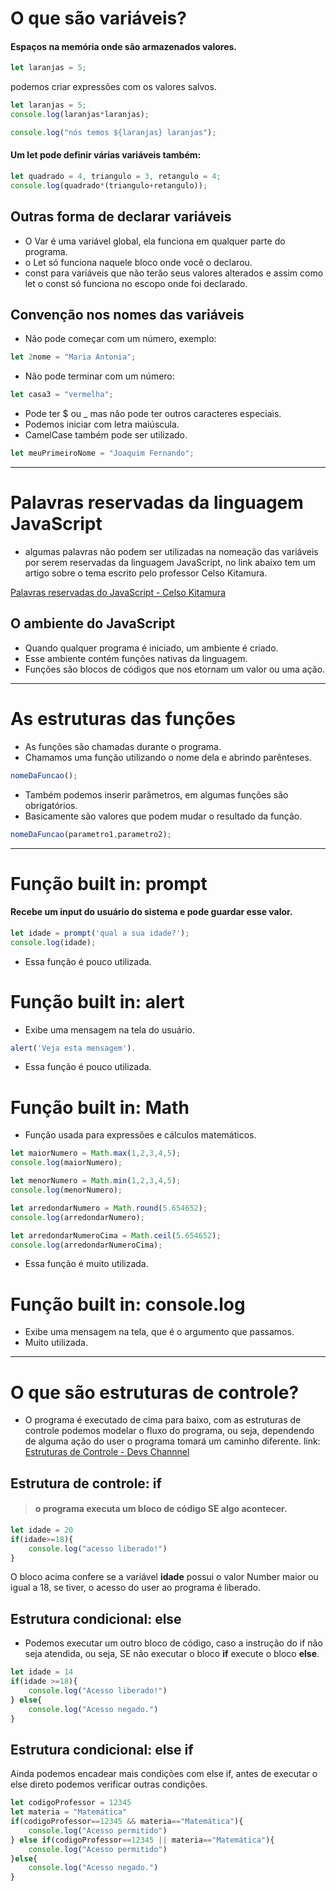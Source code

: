# O que são variáveis?
#### Espaços na memória onde são armazenados valores.
```javascript
let laranjas = 5;
```

podemos criar expressões com os valores salvos.
```javascript
let laranjas = 5;
console.log(laranjas*laranjas);
```
```javascript
console.log("nós temos ${laranjas} laranjas");
```
#### Um let pode definir várias variáveis também:

```javascript
let quadrado = 4, triangulo = 3, retangulo = 4;
console.log(quadrado*(triangulo+retangulo));
```
## Outras forma de declarar variáveis
- O Var é uma variável global, ela funciona em qualquer parte do programa.
- o Let só funciona naquele bloco onde você o declarou.
- const para variáveis que não terão seus valores alterados e assim como let o const só funciona no escopo onde foi declarado.

## Convenção nos nomes das variáveis
- Não pode começar com um número, exemplo:
```javascript
let 2nome = "Maria Antonia";
```
- Não pode terminar com um número:
```javascript
let casa3 = "vermelha";
```
- Pode ter $ ou _ mas não pode ter outros caracteres especiais.
- Podemos iniciar com letra maiúscula.
- CamelCase também pode ser utilizado. 
```javascript
let meuPrimeiroNome = "Joaquim Fernando";
```
------------

# Palavras reservadas da linguagem JavaScript
- algumas palavras não podem ser utilizadas na nomeação das variáveis por serem reservadas da linguagem JavaScript, no link abaixo tem um artigo sobre o tema escrito pelo professor Celso Kitamura.

[Palavras reservadas do JavaScript - Celso Kitamura](https://celsokitamura.com.br/palavras-reservadas-do-javascript/ "Palavras reservadas do JavaScript - Celso Kitamura")


## O ambiente do JavaScript
 - Quando qualquer programa é iniciado, um ambiente é criado.
 - Esse ambiente contém funções nativas da linguagem.
 - Funções são blocos de códigos que nos etornam um valor ou uma ação.
 
------------

# As estruturas das funções
 - As funções são chamadas durante o programa.
 - Chamamos uma função utilizando o nome dela e abrindo parênteses.

```javascript
nomeDaFuncao();
```
 - Também podemos inserir parâmetros, em algumas funções são obrigatórios.
 - Basicamente são valores que podem mudar o resultado da função.

 ```javascript
nomeDaFuncao(parametro1,parametro2);
```
------------
# Função built in: prompt
#### Recebe um input do usuário do sistema e pode guardar esse valor.
```javascript
let idade = prompt('qual a sua idade?');
console.log(idade);
```
- Essa função é pouco utilizada.

# Função built in: alert
- Exibe uma mensagem na tela do usuário.
```javascript
alert('Veja esta mensagem').
```
- Essa função é pouco utilizada.

# Função built in: Math
- Função usada para expressões e cálculos matemáticos.
```javascript
let maiorNumero = Math.max(1,2,3,4,5);
console.log(maiorNumero);
```
```javascript
let menorNumero = Math.min(1,2,3,4,5);
console.log(menorNumero);
```
```javascript
let arredondarNumero = Math.round(5.654652);
console.log(arredondarNumero);
```
```javascript
let arredondarNumeroCima = Math.ceil(5.654652);
console.log(arredondarNumeroCima);
```
- Essa função é muito utilizada.

# Função built in: console.log

- Exibe uma mensagem na tela, que é o argumento que passamos.
- Muito utilizada.

------------
# O que são estruturas de controle?
- O programa é executado de cima para baixo, com as estruturas de controle podemos modelar o fluxo do programa, ou seja, dependendo de alguma ação do user o programa tomará um caminho diferente.
link: [Estruturas de Controle - Devs Channnel](http://www.devschannel.com/logica-de-programacao/estruturas-de-controle "Estruturas de Controle - Devs Channnel")

## Estrutura de controle: if
> #### o programa executa um bloco de código SE algo acontecer.
```javascript
let idade = 20
if(idade>=18){
	console.log("acesso liberado!")
}
```

O bloco acima confere se a variável **idade** possui o valor Number maior ou igual a 18, se tiver, o acesso do user ao programa é liberado.

## Estrutura condicional: else

- Podemos executar um outro bloco de código, caso a instrução do if não seja atendida, ou seja, SE não executar o bloco **if** execute o bloco **else**.
```javascript
let idade = 14
if(idade >=18){
	console.log("Acesso liberado!")
} else{
	console.log("Acesso negado.")
}
```
## Estrutura condicional: else if

Ainda podemos encadear mais condições com else if, antes de executar o else direto podemos verificar outras condições.

```javascript
let codigoProfessor = 12345
let materia = "Matemática"
if(codigoProfessor==12345 && materia=="Matemática"){
	console.log("Acesso permitido")
} else if(codigoProfessor==12345 || materia=="Matemática"){
	console.log("Acesso permitido")
}else{
	console.log("Acesso negado.")
}
```